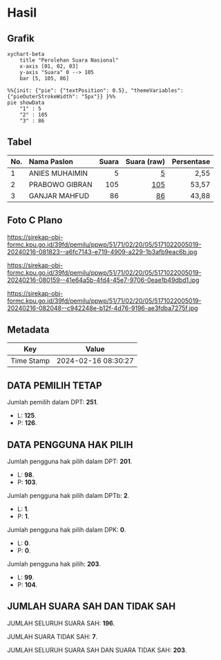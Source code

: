 # Hasil

## Grafik

```mermaid
xychart-beta
    title "Perolehan Suara Nasional"
    x-axis [01, 02, 03]
    y-axis "Suara" 0 --> 105
    bar [5, 105, 86]
```

```mermaid
%%{init: {"pie": {"textPosition": 0.5}, "themeVariables": {"pieOuterStrokeWidth": "5px"}} }%%
pie showData
    "1" : 5
    "2" : 105
    "3" : 86
```

## Tabel

| No. | Nama Paslon    | Suara | Suara (raw) | Persentase |
|:--- |:-------------- | -----:| -----------:| ----------:|
| 1   | ANIES MUHAIMIN | 5     | [5][p-1]    | 2,55       |
| 2   | PRABOWO GIBRAN | 105   | [105][p-2]  | 53,57      |
| 3   | GANJAR MAHFUD  | 86    | [86][p-3]   | 43,88      |


[p-1]: https://github.com/gigit-pemilu/pemilu-2024/blob/main/pilpres/hitung-suara/sub/51-bali/sub/71-kota-denpasar/sub/02-denpasar-timur/sub/2005-kesiman-kertalangu/sub/019-tps/sub/paslon-1.txt
[p-2]: https://github.com/gigit-pemilu/pemilu-2024/blob/main/pilpres/hitung-suara/sub/51-bali/sub/71-kota-denpasar/sub/02-denpasar-timur/sub/2005-kesiman-kertalangu/sub/019-tps/sub/paslon-2.txt
[p-3]: https://github.com/gigit-pemilu/pemilu-2024/blob/main/pilpres/hitung-suara/sub/51-bali/sub/71-kota-denpasar/sub/02-denpasar-timur/sub/2005-kesiman-kertalangu/sub/019-tps/sub/paslon-3.txt

## Foto C Plano

https://sirekap-obj-formc.kpu.go.id/39fd/pemilu/ppwp/51/71/02/20/05/5171022005019-20240216-081823--a6fc7143-e719-4909-a229-1b3afb9eac6b.jpg

https://sirekap-obj-formc.kpu.go.id/39fd/pemilu/ppwp/51/71/02/20/05/5171022005019-20240216-080159--41e64a5b-4fd4-45e7-9706-0eae1b49dbd1.jpg

https://sirekap-obj-formc.kpu.go.id/39fd/pemilu/ppwp/51/71/02/20/05/5171022005019-20240216-082048--c942248e-b12f-4d76-9196-ae3fdba7275f.jpg


## Metadata

| Key        | Value               |
| ---------- | ------------------- |
| Time Stamp | 2024-02-16 08:30:27 |


## DATA PEMILIH TETAP

Jumlah pemilih dalam DPT: **251**.
 * L: **125**.
 * P: **126**.

## DATA PENGGUNA HAK PILIH

Jumlah pengguna hak pilih dalam DPT: **201**.
 * L: **98**.
 * P: **103**.

Jumlah pengguna hak pilih dalam DPTb: **2**.
 * L: **1**.
 * P: **1**.

Jumlah pengguna hak pilih dalam DPK: **0**.
 * L: **0**.
 * P: **0**.

Jumlah pengguna hak pilih: **203**.
 * L: **99**.
 * P: **104**.

## JUMLAH SUARA SAH DAN TIDAK SAH

JUMLAH SELURUH SUARA SAH: **196**.

JUMLAH SUARA TIDAK SAH: **7**.

JUMLAH SELURUH SUARA SAH DAN SUARA TIDAK SAH: **203**.


